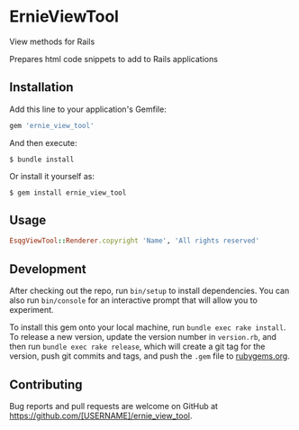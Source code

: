 # ErnieViewTool

View methods for Rails

Prepares html code snippets to add to Rails applications

## Installation

Add this line to your application's Gemfile:

```ruby
gem 'ernie_view_tool'
```

And then execute:

    $ bundle install

Or install it yourself as:

    $ gem install ernie_view_tool

## Usage

```ruby
EsqgViewTool::Renderer.copyright 'Name', 'All rights reserved'
```

## Development

After checking out the repo, run `bin/setup` to install dependencies. You can also run `bin/console` for an interactive prompt that will allow you to experiment.

To install this gem onto your local machine, run `bundle exec rake install`. To release a new version, update the version number in `version.rb`, and then run `bundle exec rake release`, which will create a git tag for the version, push git commits and tags, and push the `.gem` file to [rubygems.org](https://rubygems.org).

## Contributing

Bug reports and pull requests are welcome on GitHub at https://github.com/[USERNAME]/ernie_view_tool.
